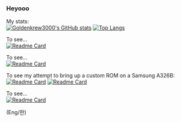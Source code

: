 ### Heyooo

My stats: <br>
[![Goldenkrew3000's GitHub stats](https://github-readme-stats.vercel.app/api?username=goldenkrew3000&theme=shades-of-purple&show-icons=true)]()
[![Top Langs](https://github-readme-stats.vercel.app/api/top-langs/?username=Goldenkrew3000&theme=shades-of-purple&layout=donut)]()

To see... <br>
[![Readme Card](https://github-readme-stats.vercel.app/api/pin/?username=Goldenkrew3000&repo=owm_weather&theme=shades-of-purple)](https://github.com/goldenkrew3000/owm_weather) <!-- OWM_Weather -->

To see... <br>
[![Readme Card](https://github-readme-stats.vercel.app/api/pin/?username=Goldenkrew3000&repo=hisense_watch4&theme=shades-of-purple)](https://github.com/goldenkrew3000/hisense_watch4) <!-- hisense_watch4 -->

To see my attempt to bring up a custom ROM on a Samsung A326B: <br>
[![Readme Card](https://github-readme-stats.vercel.app/api/pin/?username=Goldenkrew3000&repo=twrp_samsung_a32x&theme=shades-of-purple)](https://github.com/goldenkrew3000/twrp_samsung_a32x) <!-- twrp_samsung_a32x -->
[![Readme Card](https://github-readme-stats.vercel.app/api/pin/?username=Goldenkrew3000&repo=android_device_samsung_a32x&theme=shades-of-purple)](https://github.com/goldenkrew3000/android_device_samsung_a32x) <!-- android_device_samsung_a32x -->

To see... <br>
[![Readme Card](https://github-readme-stats.vercel.app/api/pin/?username=Goldenkrew3000&repo=MalextyST&theme=shades-of-purple)](https://github.com/goldenkrew3000/MalextyST) <!-- MalextyST -->

(Eng/한)
